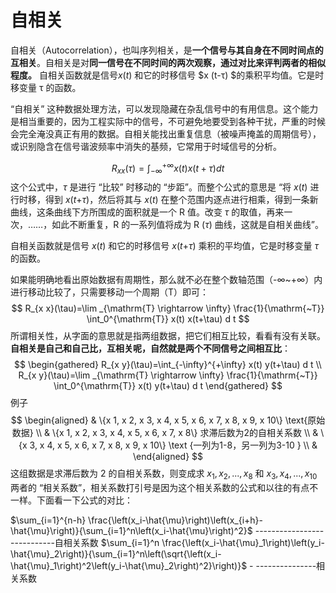 # 自相关

自相关（Autocorrelation），也叫序列相关，是**一个信号与其自身在不同时间点的互相关**。自相关是对**同一信号在不同时间的两次观察，通过对比来评判两者的相似程度。** 自相关函数就是信号$x (t)$ 和它的时移信号 $x (t-τ) $的乘积平均值。它是时移变量 τ 的函数。

 “自相关” 这种数据处理方法，可以发现隐藏在杂乱信号中的有用信息。这个能力是相当重要的，因为工程实际中的信号，不可避免地要受到各种干扰，严重的时候会完全淹没真正有用的数据。自相关能找出重复信息（被噪声掩盖的周期信号），或识别隐含在信号谐波频率中消失的基频，它常用于时域信号的分析。


$$
R_{x x}(\tau)=\int_{-\infty}^{+\infty} x(t) x(t+\tau) d t
$$
这个公式中，*τ* 是进行 “比较” 时移动的 “步距”。而整个公式的意思是 “将 *x*(*t*) 进行时移，得到 *x*(*t*+*τ*)，然后将其与 *x*(*t*) 在整个范围内逐点进行相乘，得到一条新曲线，这条曲线下方所围成的面积就是一个 R 值。改变 *τ* 的取值，再来一次，……，如此不断重复，R 的一系列值将成为 R (*τ*) 曲线，这就是自相关曲线”。

自相关函数就是信号 *x*(*t*) 和它的时移信号 *x*(*t*+*τ*) 乘积的平均值，它是时移变量 *τ* 的函数。

如果能明确地看出原始数据有周期性，那么就不必在整个数轴范围（-∞~+∞）内进行移动比较了，只需要移动一个周期（T）即可：
$$
R_{x x}(\tau)=\lim _{\mathrm{T} \rightarrow \infty} \frac{1}{\mathrm{~T}} \int_0^{\mathrm{T}} x(t) x(t+\tau) d t
$$
所谓相关性，从字面的意思就是指两组数据，把它们相互比较，看看有没有关联。**自相关是自己和自己比，互相关呢，自然就是两个不同信号之间相互比**：
$$
\begin{gathered}
R_{x y}(\tau)=\int_{-\infty}^{+\infty} x(t) y(t+\tau) d t \\
R_{x y}(\tau)=\lim _{\mathrm{T} \rightarrow \infty} \frac{1}{\mathrm{~T}} \int_0^{\mathrm{T}} x(t) y(t+\tau) d t
\end{gathered}
$$
例子  
$$
\begin{aligned}
& \{x 1, x 2, x 3, x 4, x 5, x 6, x 7, x 8, x 9, x 10\}   \text{原始数据} \\
& \{x 1, x 2, x 3, x 4, x 5, x 6, x 7, x 8\}    求滞后数为2的自相关系数 \\
& \{x 3, x 4, x 5, x 6, x 7, x 8, x 9, x 10\} \text {一列为1-8，另一列为3-10 } \\
&
\end{aligned}
$$
这组数据是求滞后数为 2 的自相关系数，则变成求 ${x_1,x_2,...,x_8}$ 和 ${x_3,x_4,...,x_{10}}$ 两者的 “相关系数”，相关系数打引号是因为这个相关系数的公式和以往的有点不一样。下面看一下公式的对比：

$\sum_{i=1}^{n-h} \frac{\left(x_i-\hat{\mu}\right)\left(x_{i+h}-\hat{\mu}\right)}{\sum_{i=1}^n\left(x_i-\hat{\mu}\right)^2}$ ----------------------------自相关系数
$\sum_{i=1}^n \frac{\left(x_i-\hat{\mu}_1\right)\left(y_i-\hat{\mu}_2\right)}{\sum_{i=1}^n\left(\sqrt{\left(x_i-\hat{\mu}_1\right)^2\left(y_i-\hat{\mu}_2\right)^2}\right)}$ - ---------------相关系数